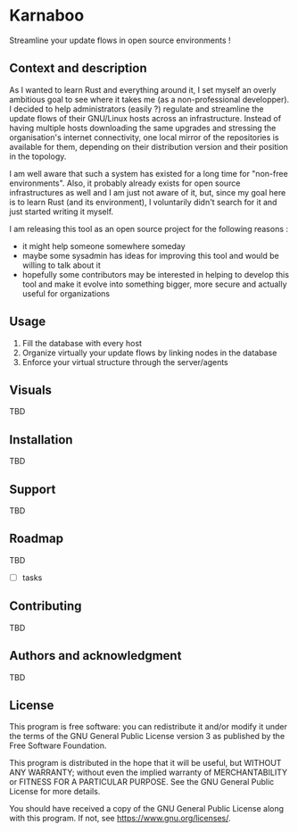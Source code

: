 # Karnaboo

Streamline your update flows in open source environments !

## Context and description

As I wanted to learn Rust and everything around it, I set myself an overly ambitious goal to see where it takes me (as a non-professional developper). I decided to help administrators (easily ?) regulate and streamline the update flows of their GNU/Linux hosts across an infrastructure. Instead of having multiple hosts downloading the same upgrades and stressing the organisation's internet connectivity, one local mirror of the repositories is available for them, depending on their distribution version and their position in the topology.

I am well aware that such a system has existed for a long time for "non-free environments". Also, it probably already exists for open source infrastructures as well and I am just not aware of it, but, since my goal here is to learn Rust (and its environment), I voluntarily didn't search for it and just started writing it myself.

I am releasing this tool as an open source project for the following reasons :
- it might help someone somewhere someday
- maybe some sysadmin has ideas for improving this tool and would be willing to talk about it
- hopefully some contributors may be interested in helping to develop this tool and make it evolve into something bigger, more secure and actually useful for organizations

## Usage
1. Fill the database with every host
2. Organize virtually your update flows by linking nodes in the database
3. Enforce your virtual structure through the server/agents

## Visuals
TBD

## Installation
TBD

## Support
TBD

## Roadmap
TBD
- [ ] tasks

## Contributing
TBD

## Authors and acknowledgment
TBD

## License
This program is free software: you can redistribute it and/or modify it under the terms of the GNU General Public License version 3 as published by the Free Software Foundation.

This program is distributed in the hope that it will be useful, but WITHOUT ANY WARRANTY; without even the implied warranty of MERCHANTABILITY or FITNESS FOR A PARTICULAR PURPOSE. See the GNU General Public License for more details.

You should have received a copy of the GNU General Public License along with this program. If not, see <https://www.gnu.org/licenses/>.
